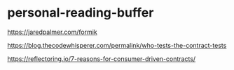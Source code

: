 # personal-reading-buffer

https://jaredpalmer.com/formik

https://blog.thecodewhisperer.com/permalink/who-tests-the-contract-tests

https://reflectoring.io/7-reasons-for-consumer-driven-contracts/
